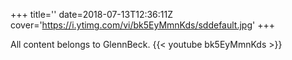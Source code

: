 +++
title=''
date=2018-07-13T12:36:11Z
cover='https://i.ytimg.com/vi/bk5EyMmnKds/sddefault.jpg'
+++

All content belongs to GlennBeck.
{{< youtube bk5EyMmnKds >}}
